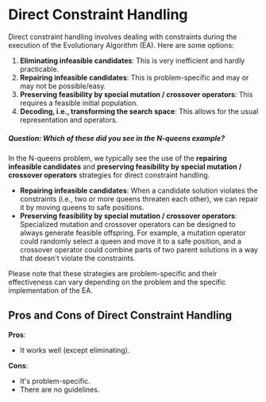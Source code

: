 # Direct Constraint Handling

Direct constraint handling involves dealing with constraints during the execution of the Evolutionary Algorithm (EA). Here are some options:

1. **Eliminating infeasible candidates**: This is very inefficient and hardly practicable.
2. **Repairing infeasible candidates**: This is problem-specific and may or may not be possible/easy.
3. **Preserving feasibility by special mutation / crossover operators**: This requires a feasible initial population.
4. **Decoding, i.e., transforming the search space**: This allows for the usual representation and operators.

##### **Question**: Which of these did you see in the N-queens example?
In the N-queens problem, we typically see the use of the **repairing infeasible candidates** and **preserving feasibility by special mutation / crossover operators** strategies for direct constraint handling.

- **Repairing infeasible candidates**: When a candidate solution violates the constraints (i.e., two or more queens threaten each other), we can repair it by moving queens to safe positions.
- **Preserving feasibility by special mutation / crossover operators**: Specialized mutation and crossover operators can be designed to always generate feasible offspring. For example, a mutation operator could randomly select a queen and move it to a safe position, and a crossover operator could combine parts of two parent solutions in a way that doesn't violate the constraints.

Please note that these strategies are problem-specific and their effectiveness can vary depending on the problem and the specific implementation of the EA.


## Pros and Cons of Direct Constraint Handling

**Pros**:
- It works well (except eliminating).

**Cons**:
- It's problem-specific.
- There are no guidelines.
